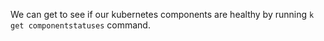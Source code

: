 We can get to see if our kubernetes components are healthy by running `k get componentstatuses` command.